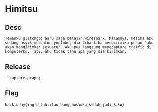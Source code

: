 # Himitsu

## Desc
```
Temanku glitchgoo baru saja belajar wireshark. Malamnya, ketika aku sedang asyik menonton youtube, dia tiba-tiba mengirimiku pesan "aku akan mengirimkan sesuatu". Aku pun langsung mengcapture traffic di komputerku. Tapi, aku tidak tahu apa yang dia kirimkan.
```
## Release
```
- capture.pcapng
```
## Flag
`hacktoday{ingfo_tahlilan_bang_husbuku_sudah_jadi_kiko}`